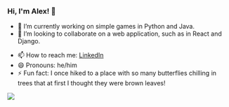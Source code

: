 ### Hi, I'm Alex! 👋

<!--
Try the StackEdit program if you're unfamiliar with Markdown files.
**AlexWagnerProfessional/AlexWagnerProfessional** is a ✨ _special_ ✨ repository because its `README.md` (this file) appears on your GitHub profile.
Here are some ideas to get you started:
-->
- 🔭 I’m currently working on simple games in Python and Java.
- 👯 I’m looking to collaborate on a web application, such as in React and Django.
<!--
- 🌱 I’m currently learning ...

- 🤔 I’m looking for help with ...
- 💬 Ask me about ...
-->
- 📫 How to reach me: [LinkedIn](https://www.linkedin.com/in/alexryanwagner/)
- 😄 Pronouns: he/him
- ⚡ Fun fact: I once hiked to a place with so many butterflies chilling in trees that at first I thought they were brown leaves!

<img src="https://github-readme-stats.vercel.app/api?username=AlexWagnerProfessional&&show_icons=true&title_color=ffffff&icon_color=bb2acf&text_color=daf7dc&bg_color=151515">
<!-- Try changing the colors in the URL above if desired! -->

